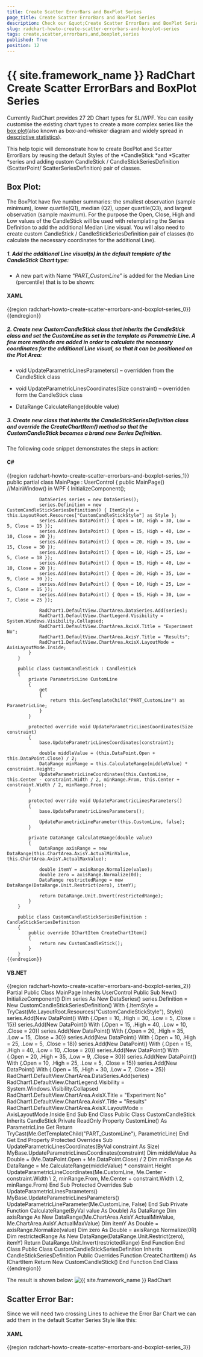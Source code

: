 ```yaml
---
title: Create Scatter ErrorBars and BoxPlot Series
page_title: Create Scatter ErrorBars and BoxPlot Series
description: Check our &quot;Create Scatter ErrorBars and BoxPlot Series&quot; documentation article for the RadChart {{ site.framework_name }} control.
slug: radchart-howto-create-scatter-errorbars-and-boxplot-series
tags: create,scatter,errorbars,and,boxplot,series
published: True
position: 12
---
```


# {{ site.framework_name }} RadChart Create Scatter ErrorBars and BoxPlot Series



Currently RadChart provides 27 2D Chart types for SL/WPF. You can easily customise the existing chart types to create a more complex series like the [box plot](http://en.wikipedia.org/wiki/Box_plot)(also known as box-and-whisker diagram and widely spread in [descriptive statistics](http://en.wikipedia.org/wiki/Descriptive_statistics)).

This help topic will demonstrate how to create BoxPlot and Scatter ErrorBars by reusing the default Styles of the *CandleStick *and *Scatter *series and adding custom CandleStick / CandleStickSeriesDefinition (ScatterPoint/ ScatterSeriesDefinition) pair of classes.

## Box Plot:

The BoxPlot have five number summaries: the smallest observation (sample minimum), lower quartile(Q1), median (Q2), upper quartile(Q3), and largest observation (sample maximum). For the purpose the Open, Close, High and Low values of the CandleStick will be used with retemplating the Series Definition to add the additional Median Line visual. You will also need to create custom CandleStick / CandleStickSeriesDefinition pair of classes (to calculate the necessary coordinates for the additional Line).

##### 1. Add the additional Line visual(s) in the default template of the CandleStick Chart type: 

- A new part with Name “*PART_CustomLine*” is added for the Median Line (percentile) that is to be shown:

#### __XAML__

{{region radchart-howto-create-scatter-errorbars-and-boxplot-series_0}}
	<Style x:Key="CustomCandleStickStyle" TargetType="telerik:CandleStick">
	                <Setter Property="EmptyFill" Value="{StaticResource CandleStickEmptyRectangleFill}"/>
	                <Setter Property="RadiusX" Value="{StaticResource CandleRadiusX}" />
	                <Setter Property="RadiusY" Value="{StaticResource CandleRadiusY}" />
	                <Setter Property="LineThickness" Value="{StaticResource CandleStickLineStrokeThickness}" />
	                <Setter Property="Template">
	                    <Setter.Value>
	                        <ControlTemplate TargetType="telerik:CandleStick">
	                            <Canvas x:Name="PART_MainContainer">
	                                <telerik:ParametricLine x:Name="PART_UpperLine" LineStyle="{TemplateBinding ItemStyle}"
	                                    StrokeThickness="{TemplateBinding LineThickness}" />
	                                <telerik:ParametricLine x:Name="PART_LowerLine" LineStyle="{TemplateBinding ItemStyle}"
	                                        StrokeThickness="{TemplateBinding LineThickness}" />
	                                <Rectangle x:Name="PART_CenterRectangle" 
	                                           Height="{TemplateBinding CandleHeight}" 
	                                           Canvas.Top="{TemplateBinding MinYValue}"
	                                           Style="{TemplateBinding ItemStyle}"
	                                           RadiusX="{TemplateBinding RadiusX}"
	                                           RadiusY="{TemplateBinding RadiusY}" />
	                                <telerik:ParametricLine x:Name="PART_DojiLine"
	                                      Visibility="{TemplateBinding DojiLineVisibility}"
	                                      LineStyle="{TemplateBinding ItemStyle}"
	                                      StrokeThickness="{TemplateBinding LineThickness}" />
	                                <telerik:ParametricLine x:Name="PART_CustomLine"
	                                      LineStyle="{TemplateBinding ItemStyle}"
	                                      StrokeThickness="{TemplateBinding LineThickness}"
	                                      X1="{Binding Center}"
	                                      Y1="{Binding CustomMinValue}"
	                                      X2="{Binding Center}"
	                                      Y2="{Binding CustomMaxValue}" />
	                            </Canvas>
	                        </ControlTemplate>
	                    </Setter.Value>
	                </Setter>
	            </Style>
	{{endregion}}


##### 2. Create new *CustomCandleStick* class that inherits the *CandleStick* class and set the CustomLine as set in the template as Parametric Line. A few more methods are added in order to calculate the necessary coordinates for the additional Line visual, so that it can be positioned on the Plot Area:

- void UpdateParametricLinesParameters() – overridden from the CandleStick class 

- void UpdateParametricLinesCoordinates(Size constraint) – overridden form the CandleStick class

- DataRange CalculateRange(double value)

##### 3. Create new class that inherits the *CandleStickSeriesDefinition* class and override the CreateChartItem() method so that the *CustomCandleStick* becomes a brand new Series Definition.

The following code snippet demonstrates the steps in action:

#### __C#__

{{region radchart-howto-create-scatter-errorbars-and-boxplot-series_1}}
	public partial class MainPage : UserControl 
	    {
	        public MainPage() //MainWindow() in WPF
	        {
	            InitializeComponent();
	
	            DataSeries series = new DataSeries();
	            series.Definition = new CustomCandleStickSeriesDefinition() { ItemStyle = this.LayoutRoot.Resources["CustomCandleStickStyle"] as Style };
	            series.Add(new DataPoint() { Open = 10, High = 30, Low = 5, Close = 15 });
	            series.Add(new DataPoint() { Open = 15, High = 40, Low = 10, Close = 20 });
	            series.Add(new DataPoint() { Open = 20, High = 35, Low = 15, Close = 30 });
	            series.Add(new DataPoint() { Open = 10, High = 25, Low = 5, Close = 18 });
	            series.Add(new DataPoint() { Open = 15, High = 40, Low = 10, Close = 20 });
	            series.Add(new DataPoint() { Open = 20, High = 35, Low = 9, Close = 30 });
	            series.Add(new DataPoint() { Open = 10, High = 25, Low = 5, Close = 15 });
	            series.Add(new DataPoint() { Open = 15, High = 30, Low = 7, Close = 25 });
	
	            RadChart1.DefaultView.ChartArea.DataSeries.Add(series);
	            RadChart1.DefaultView.ChartLegend.Visibility = System.Windows.Visibility.Collapsed;
	            RadChart1.DefaultView.ChartArea.AxisX.Title = "Experiment No";
	            RadChart1.DefaultView.ChartArea.AxisY.Title = "Results";
	            RadChart1.DefaultView.ChartArea.AxisX.LayoutMode = AxisLayoutMode.Inside;
	        }
	    }
	
	    public class CustomCandleStick : CandleStick
	    {
	        private ParametricLine CustomLine
	        {
	            get
	            {
	                return this.GetTemplateChild("PART_CustomLine") as ParametricLine;
	            }
	        }
	
	        protected override void UpdateParametricLinesCoordinates(Size constraint)
	        {
	            base.UpdateParametricLinesCoordinates(constraint);
	
	            double middleValue = (this.DataPoint.Open + this.DataPoint.Close) / 2;
	            DataRange minRange = this.CalculateRange(middleValue) * constraint.Height;
	            UpdateParametricLineCoordinates(this.CustomLine, this.Center - constraint.Width / 2, minRange.From, this.Center + constraint.Width / 2, minRange.From);
	        }
	
	        protected override void UpdateParametricLinesParameters()
	        {
	            base.UpdateParametricLinesParameters();
	
	            UpdateParametricLineParameter(this.CustomLine, false);
	        }
	
	        private DataRange CalculateRange(double value)
	        {
	            DataRange axisRange = new DataRange(this.ChartArea.AxisY.ActualMinValue, this.ChartArea.AxisY.ActualMaxValue);
	
	            double itemY = axisRange.Normalize(value);
	            double zero = axisRange.Normalize(0d);
	            DataRange restrictedRange = new DataRange(DataRange.Unit.Restrict(zero), itemY);
	
	            return DataRange.Unit.Invert(restrictedRange);
	        }
	    }
	
	    public class CustomCandleStickSeriesDefinition : CandleStickSeriesDefinition
	    {
	        public override IChartItem CreateChartItem()
	        {
	            return new CustomCandleStick();
	        }
	    }
	{{endregion}}



#### __VB.NET__

{{region radchart-howto-create-scatter-errorbars-and-boxplot-series_2}}
	Partial Public Class MainPage
	Inherits UserControl
	Public Sub New()
	InitializeComponent()
	Dim series As New DataSeries()
	series.Definition = New CustomCandleStickSeriesDefinition() With {.ItemStyle = TryCast(Me.LayoutRoot.Resources("CustomCandleStickStyle"), Style)}
	series.Add(New DataPoint() With {.Open = 10, .High = 30, .Low = 5, .Close = 15})
	series.Add(New DataPoint() With {.Open = 15, .High = 40, .Low = 10, .Close = 20})
	series.Add(New DataPoint() With {.Open = 20, .High = 35, .Low = 15, .Close = 30})
	series.Add(New DataPoint() With {.Open = 10, .High = 25, .Low = 5, .Close = 18})
	series.Add(New DataPoint() With {.Open = 15, .High = 40, .Low = 10, .Close = 20})
	series.Add(New DataPoint() With {.Open = 20, .High = 35, .Low = 9, .Close = 30})
	series.Add(New DataPoint() With {.Open = 10, .High = 25, .Low = 5, .Close = 15})
	series.Add(New DataPoint() With {.Open = 15, .High = 30, .Low = 7, .Close = 25})
	RadChart1.DefaultView.ChartArea.DataSeries.Add(series)
	RadChart1.DefaultView.ChartLegend.Visibility = System.Windows.Visibility.Collapsed
	RadChart1.DefaultView.ChartArea.AxisX.Title = "Experiment No"
	RadChart1.DefaultView.ChartArea.AxisY.Title = "Results"
	RadChart1.DefaultView.ChartArea.AxisX.LayoutMode = AxisLayoutMode.Inside
	End Sub
	End Class
	Public Class CustomCandleStick
	Inherits CandleStick
	Private ReadOnly Property CustomLine() As ParametricLine
	Get
	Return TryCast(Me.GetTemplateChild("PART_CustomLine"), ParametricLine)
	End Get
	End Property
	Protected Overrides Sub UpdateParametricLinesCoordinates(ByVal constraint As Size)
	MyBase.UpdateParametricLinesCoordinates(constraint)
	Dim middleValue As Double = (Me.DataPoint.Open + Me.DataPoint.Close) / 2
	Dim minRange As DataRange = Me.CalculateRange(middleValue) * constraint.Height
	UpdateParametricLineCoordinates(Me.CustomLine, Me.Center - constraint.Width \ 2, minRange.From, Me.Center + constraint.Width \ 2, minRange.From)
	End Sub
	Protected Overrides Sub UpdateParametricLinesParameters()
	MyBase.UpdateParametricLinesParameters()
	UpdateParametricLineParameter(Me.CustomLine, False)
	End Sub
	Private Function CalculateRange(ByVal value As Double) As DataRange
	Dim axisRange As New DataRange(Me.ChartArea.AxisY.ActualMinValue, Me.ChartArea.AxisY.ActualMaxValue)
	Dim itemY As Double = axisRange.Normalize(value)
	Dim zero As Double = axisRange.Normalize(0R)
	Dim restrictedRange As New DataRange(DataRange.Unit.Restrict(zero), itemY)
	Return DataRange.Unit.Invert(restrictedRange)
	End Function
	End Class
	Public Class CustomCandleStickSeriesDefinition
	Inherits CandleStickSeriesDefinition
	Public Overrides Function CreateChartItem() As IChartItem
	Return New CustomCandleStick()
	End Function
	End Class
	{{endregion}}



The result is shown below:
![{{ site.framework_name }} RadChart  ](images/RadChart_HowToBoxPlot.png)

## Scatter Error Bar:

Since we will need two crossing Lines to achieve the Error Bar Chart we can add them in the default Scatter Series Style like this:

#### __XAML__

{{region radchart-howto-create-scatter-errorbars-and-boxplot-series_3}}
	<Style x:Key="CustomScatterPointStyle" 
	              TargetType="demo:ScatterErrorBar"> 
	              <Setter Property="Template" > 
	                  <Setter.Value> 
	                      <ControlTemplate TargetType="demo:ScatterErrorBar"> 
	                          <Canvas> 
	                              <Line Stroke="Black" 
	                                    Y1="{TemplateBinding MinValueY}" 
	                                    Y2="{TemplateBinding MaxValueY}" /> 
	                              <Line Stroke="Black" 
	                                    X1="-15" X2="15" 
	                                    Y1="{TemplateBinding StartPointY}" 
	                                    Y2="{TemplateBinding StartPointY}" /> 
	
	                              <telerik:PointMark x:Name="PART_PointMark" 
	                                                 Canvas.Top="{TemplateBinding StartPointY}" 
	                                                 ShapeStyle="{TemplateBinding PointMarkShapeStyle}" 
	                                                 Size="{TemplateBinding PointSize}" /> 
	                          </Canvas> 
	                      </ControlTemplate> 
	                  </Setter.Value> 
	              </Setter> 
	          </Style>
	{{endregion}}



The first one is Vertical and the second one is Horizontal Line (with X1 and X2 coordinates hardcoded for better positioning). Since the Scatter Series doesn’t have MinValueY, MaxValueY or StartPointY properties needed for drawing the Lines they should be registered as dependency properties. This is done as follows:

- Create new *ScatterErrorBar* class that inherits the *ScatterPoint* class and register the dependency properties there. A few more methods are added in order to accommodate the necessary coordinate calculations for the additional visual elements that will be added to the template:

1. void CreatePoints(Size arrangedBounds) – overridden from the ScatterPoint class
2. double CalculateMinValueY(Size arrangedBounds)
3. double CalculateMaxValueY(Size arrangedBounds)
4. DataRange CalculateRange(double value)

- Create new *ScatterErrorSeriesDefinition* by inheriting the *ScatterSeriesDefinition* class and override the CreateChartItem() method that returns the ScatterErrorBar class. This way you create brand new Series Definition -ScatterErrorBar that is used as TargetType in the Style mentioned above. You can create a ScatterErrorBar Chart by setting YValue for the Scatterpoint and MinValue and MaxValue that will be used to position the crossing Lines.

The following code snippet demonstrates the steps above in action:

#### __C#__

{{region radchart-howto-create-scatter-errorbars-and-boxplot-series_4}}
	public partial class MainPage : UserControl
	    {
	        public MainPage()
	        {
	            InitializeComponent();
	
	            RadChart1.DefaultView.ChartArea.AxisX.LayoutMode = AxisLayoutMode.Inside;
	            RadChart1.DefaultView.ChartArea.AxisX.Title = "Experiment No";
	            RadChart1.DefaultView.ChartArea.AxisY.Title = "Results";
	            RadChart1.DefaultView.ChartArea.AxisY.IsZeroBased = true;
	            RadChart1.DefaultView.ChartArea.AxisY.AutoRange = false;
	            RadChart1.DefaultView.ChartArea.AxisY.AddRange(0, 20, 1);
	            RadChart1.DefaultView.ChartArea.AxisX.LayoutMode = AxisLayoutMode.Inside;
	
	            RadChart1.DefaultSeriesDefinition = new ScatterErrorBarSeriesDefinition() 
	            { 
	                PointSize = 12, 
	                ItemStyle = this.LayoutRoot.Resources["CustomScatterPointStyle"] as Style 
	            };
	
	            SeriesMapping mapping = new SeriesMapping();
	            mapping.ItemMappings.Add(new ItemMapping("YValue", DataPointMember.YValue));
	            RadChart1.SeriesMappings.Add(mapping);
	            RadChart1.ItemsSource = GetData();
	            RadChart1.DefaultView.ChartArea.EnableAnimations = false;
	        }
	
	        private static List<ChartData> GetData()
	        {
	            List<ChartData> data = new List<ChartData>();
	            data.Add(new ChartData() { YValue = 10, MinValue = 7, MaxValue = 12 });
	            data.Add(new ChartData() { YValue = 6, MinValue = 4, MaxValue = 8 });
	            data.Add(new ChartData() { YValue = 5, MinValue = 2, MaxValue = 7 });
	            data.Add(new ChartData() { YValue = 8, MinValue = 6, MaxValue = 10 });
	            data.Add(new ChartData() { YValue = 10, MinValue = 8, MaxValue = 12 });
	            data.Add(new ChartData() { YValue = 4, MinValue = 3, MaxValue = 6 });
	            data.Add(new ChartData() { YValue = 7, MinValue = 4, MaxValue = 9 });
	            data.Add(new ChartData() { YValue = 11, MinValue = 8, MaxValue = 13 });
	
	            return data;
	        }
	    }
	
	    public class ScatterErrorBarSeriesDefinition : ScatterSeriesDefinition
	    {
	        public override IChartItem CreateChartItem()
	        {
	            return new ScatterErrorBar();
	        }
	    }
	
	    public class ScatterErrorBar : ScatterPoint
	    {
	        /// <summary>
	        /// Identifies the <see cref="MinValueY"/> dependency property.
	        /// </summary>
	        public static readonly DependencyProperty MinValueYProperty = DependencyProperty.Register("MinValueY",
	            typeof(double),
	            typeof(ScatterErrorBar),
	            new PropertyMetadata(0d));
	
	        /// <summary>
	        /// Identifies the <see cref="MaxValueY"/> dependency property.
	        /// </summary>
	        public static readonly DependencyProperty MaxValueYProperty = DependencyProperty.Register("MaxValueY",
	            typeof(double),
	            typeof(ScatterErrorBar),
	            new PropertyMetadata(0d));
	
	        /// <summary>
	        /// Gets or sets the MaxValueY.
	        /// </summary>
	        [Description("Gets or sets the MaxValueY")]
	        public double MaxValueY
	        {
	            get
	            {
	                return (double)this.GetValue(MaxValueYProperty);
	            }
	            set
	            {
	                this.SetValue(MaxValueYProperty, value);
	            }
	        }
	
	        /// <summary>
	        /// Gets or sets the MinValueY.
	        /// </summary>
	        [Description("Gets or sets the MinValueY")]
	        public double MinValueY
	        {
	            get
	            {
	                return (double)this.GetValue(MinValueYProperty);
	            }
	            set
	            {
	                this.SetValue(MinValueYProperty, value);
	            }
	        }
	
	        protected override void CreatePoints(Size arrangedBounds)
	        {
	            base.CreatePoints(arrangedBounds);
	
	            this.MinValueY = this.CalculateMinValueY(arrangedBounds);
	            this.MaxValueY = this.CalculateMaxValueY(arrangedBounds);
	        }
	
	        private double CalculateMinValueY(Size arrangedBounds)
	        {
	            double minValue = (this.DataPoint.DataItem as ChartData).MinValue;
	            DataRange minRange = this.CalculateRange(minValue) * arrangedBounds.Height;
	
	            return minRange.From;
	        }
	
	        private double CalculateMaxValueY(Size arrangedBounds)
	        {
	            double maxValue = (this.DataPoint.DataItem as ChartData).MaxValue;
	            DataRange maxRange = this.CalculateRange(maxValue) * arrangedBounds.Height;
	
	            return maxRange.From;
	        }
	
	        private DataRange CalculateRange(double value)
	        {
	            DataRange axisRange = new DataRange(this.ChartArea.AxisY.ActualMinValue, this.ChartArea.AxisY.ActualMaxValue);
	
	            double itemY = axisRange.Normalize(value);
	            double zero = axisRange.Normalize(0d);
	            DataRange restrictedRange = new DataRange(DataRange.Unit.Restrict(zero), itemY);
	
	            return DataRange.Unit.Invert(restrictedRange);
	        }
	    }
	
	    public class ChartData
	    {
	        public double YValue
	        {
	            get;
	            set;
	        }
	
	        public double MinValue
	        {
	            get;
	            set;
	        }
	
	        public double MaxValue
	        {
	            get;
	            set;
	        }
	    }
	{{endregion}}



#### __VB.NET__

{{region radchart-howto-create-scatter-errorbars-and-boxplot-series_5}}
	Partial Public Class MainPage
	Inherits UserControl
	Public Sub New()
	InitializeComponent()
	RadChart1.DefaultView.ChartArea.AxisX.LayoutMode = AxisLayoutMode.Inside
	RadChart1.DefaultView.ChartArea.AxisX.Title = "Experiment No"
	RadChart1.DefaultView.ChartArea.AxisY.Title = "Results"
	RadChart1.DefaultView.ChartArea.AxisY.IsZeroBased = True
	RadChart1.DefaultView.ChartArea.AxisY.AutoRange = False
	RadChart1.DefaultView.ChartArea.AxisY.AddRange(0, 20, 1)
	RadChart1.DefaultView.ChartArea.AxisX.LayoutMode = AxisLayoutMode.Inside
	RadChart1.DefaultSeriesDefinition = New ScatterErrorBarSeriesDefinition() With {.PointSize = 12, .ItemStyle = TryCast(Me.LayoutRoot.Resources("CustomScatterPointStyle"), Style)}
	Dim mapping As New SeriesMapping()
	mapping.ItemMappings.Add(New ItemMapping("YValue", DataPointMember.YValue))
	RadChart1.SeriesMappings.Add(mapping)
	RadChart1.ItemsSource = GetData()
	RadChart1.DefaultView.ChartArea.EnableAnimations = False
	End Sub
	Private Shared Function GetData() As List(Of ChartData)
	Dim data As New List(Of ChartData)()
	data.Add(New ChartData() With {.YValue = 10, .MinValue = 7, .MaxValue = 12})
	data.Add(New ChartData() With {.YValue = 6, .MinValue = 4, .MaxValue = 8})
	data.Add(New ChartData() With {.YValue = 5, .MinValue = 2, .MaxValue = 7})
	data.Add(New ChartData() With {.YValue = 8, .MinValue = 6, .MaxValue = 10})
	data.Add(New ChartData() With {.YValue = 10, .MinValue = 8, .MaxValue = 12})
	data.Add(New ChartData() With {.YValue = 4, .MinValue = 3, .MaxValue = 6})
	data.Add(New ChartData() With {.YValue = 7, .MinValue = 4, .MaxValue = 9})
	data.Add(New ChartData() With {.YValue = 11, .MinValue = 8, .MaxValue = 13})
	Return data
	End Function
	End Class
	Public Class ScatterErrorBarSeriesDefinition
	Inherits ScatterSeriesDefinition
	Public Overrides Function CreateChartItem() As IChartItem
	Return New ScatterErrorBar()
	End Function
	End Class
	Public Class ScatterErrorBar
	Inherits ScatterPoint
	''' <summary>
	''' Identifies the <see cref="MinValueY"/> dependency property.
	''' </summary>
	Public Shared ReadOnly MinValueYProperty As DependencyProperty = DependencyProperty.Register("MinValueY", GetType(Double), GetType(ScatterErrorBar), New PropertyMetadata(0R))
	''' <summary>
	''' Identifies the <see cref="MaxValueY"/> dependency property.
	''' </summary>
	Public Shared ReadOnly MaxValueYProperty As DependencyProperty = DependencyProperty.Register("MaxValueY", GetType(Double), GetType(ScatterErrorBar), New PropertyMetadata(0R))
	''' <summary>
	''' Gets or sets the MaxValueY.
	''' </summary>
	<Description("Gets or sets the MaxValueY")>
	Public Property MaxValueY() As Double
	Get
	Return CDbl(Me.GetValue(MaxValueYProperty))
	End Get
	Set(ByVal value As Double)
	Me.SetValue(MaxValueYProperty, value)
	End Set
	End Property
	''' <summary>
	''' Gets or sets the MinValueY.
	''' </summary>
	<Description("Gets or sets the MinValueY")>
	Public Property MinValueY() As Double
	Get
	Return CDbl(Me.GetValue(MinValueYProperty))
	End Get
	Set(ByVal value As Double)
	Me.SetValue(MinValueYProperty, value)
	End Set
	End Property
	Protected Overrides Sub CreatePoints(ByVal arrangedBounds As Size)
	MyBase.CreatePoints(arrangedBounds)
	Me.MinValueY = Me.CalculateMinValueY(arrangedBounds)
	Me.MaxValueY = Me.CalculateMaxValueY(arrangedBounds)
	End Sub
	Private Function CalculateMinValueY(ByVal arrangedBounds As Size) As Double
	Dim minValue As Double = (TryCast(Me.DataPoint.DataItem, ChartData)).MinValue
	Dim minRange As DataRange = Me.CalculateRange(minValue) * arrangedBounds.Height
	Return minRange.From
	End Function
	Private Function CalculateMaxValueY(ByVal arrangedBounds As Size) As Double
	Dim maxValue As Double = (TryCast(Me.DataPoint.DataItem, ChartData)).MaxValue
	Dim maxRange As DataRange = Me.CalculateRange(maxValue) * arrangedBounds.Height
	Return maxRange.From
	End Function
	Private Function CalculateRange(ByVal value As Double) As DataRange
	Dim axisRange As New DataRange(Me.ChartArea.AxisY.ActualMinValue, Me.ChartArea.AxisY.ActualMaxValue)
	Dim itemY As Double = axisRange.Normalize(value)
	Dim zero As Double = axisRange.Normalize(0R)
	Dim restrictedRange As New DataRange(DataRange.Unit.Restrict(zero), itemY)
	Return DataRange.Unit.Invert(restrictedRange)
	End Function
	End Class
	Public Class ChartData
	Public Property YValue() As Double
	Public Property MinValue() As Double
	Public Property MaxValue() As Double
	End Class
	{{endregion}}



The result is shown below:
![{{ site.framework_name }} RadChart  ](images/RadChart_HowToScatterErrorBar.png)
